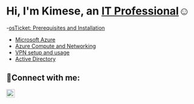 <h1>Hi, I'm Kimese, an <a href="https://www.linkedin.com/in/kimese-christian-869a83202/">IT Professional</a>☺</h1>


-[osTicket: Prerequisites and Installation](https://github.com/kimchri1984osticket-prereqs) <!--1. Go to portal.azure.com-->
 - [Microsoft Azure](https://github.com/kimchri1984/azure)
 - [Azure Compute and Networking](https://github.com/kimchri1984/azure-compute-networking)
  - [VPN setup and usage](https://github.com/kimchri1984/vpn-setup-usage)
  - [Active Directory](https://github.com/kimchri1984/active_directory)

<h2>🤳Connect with me:</h2>
 
[<img align="left" alt="Josh | LinkedIn" width="22px" src="https://cdn.jsdelivr.net/npm/simple-icons@v3/icons/linkedin.svg" />][linkedin]


[linkedin]: https://www.linkedin.com/in/kimese-christian-869a83202/
